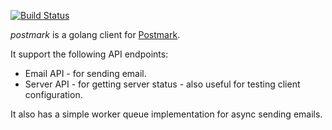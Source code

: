 [![Build Status](https://ci.matthewbrown.io/api/badges/mnbbrown/postmark/status.svg)](https://ci.matthewbrown.io/mnbbrown/postmark)

*postmark* is a golang client for [Postmark](https://postmarkapp.com).

It support the following API endpoints:

 - Email API - for sending email.
 - Server API - for getting server status - also useful for testing client configuration.

It also has a simple worker queue implementation for async sending emails.
